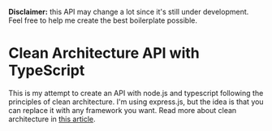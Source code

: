 **Disclaimer:** this API may change a lot since it's still under development. Feel free to help me create the best boilerplate possible.

# Clean Architecture API with TypeScript

This is my attempt to create an API with node.js and typescript following the principles of clean architecture. I'm using express.js, but the idea is that you can replace it with any framework you want. Read more about clean architecture in [this article](https://blog.cleancoder.com/uncle-bob/2012/08/13/the-clean-architecture.html).
